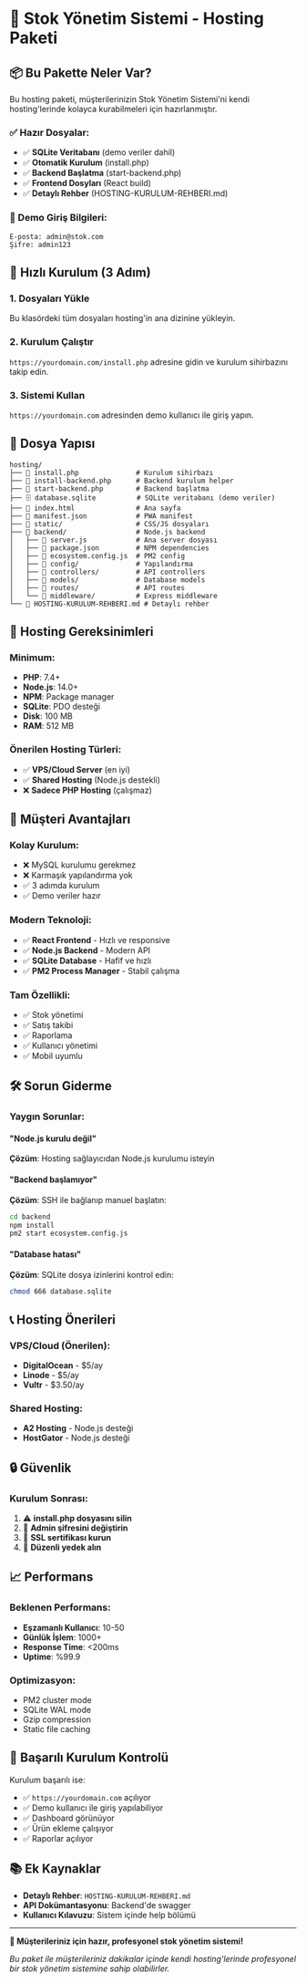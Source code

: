 # 🎉 Stok Yönetim Sistemi - Hosting Paketi

## 📦 Bu Pakette Neler Var?

Bu hosting paketi, müşterilerinizin Stok Yönetim Sistemi'ni kendi hosting'lerinde kolayca kurabilmeleri için hazırlanmıştır.

### ✅ Hazır Dosyalar:
- ✅ **SQLite Veritabanı** (demo veriler dahil)
- ✅ **Otomatik Kurulum** (install.php)
- ✅ **Backend Başlatma** (start-backend.php)
- ✅ **Frontend Dosyları** (React build)
- ✅ **Detaylı Rehber** (HOSTING-KURULUM-REHBERI.md)

### 🔑 Demo Giriş Bilgileri:
```
E-posta: admin@stok.com
Şifre: admin123
```

## 🚀 Hızlı Kurulum (3 Adım)

### 1. Dosyaları Yükle
Bu klasördeki tüm dosyaları hosting'in ana dizinine yükleyin.

### 2. Kurulum Çalıştır
`https://yourdomain.com/install.php` adresine gidin ve kurulum sihirbazını takip edin.

### 3. Sistemi Kullan
`https://yourdomain.com` adresinden demo kullanıcı ile giriş yapın.

## 📁 Dosya Yapısı

```
hosting/
├── 📄 install.php              # Kurulum sihirbazı
├── 📄 install-backend.php      # Backend kurulum helper
├── 📄 start-backend.php        # Backend başlatma
├── 🗄️ database.sqlite          # SQLite veritabanı (demo veriler)
├── 📄 index.html               # Ana sayfa
├── 📄 manifest.json            # PWA manifest
├── 📁 static/                  # CSS/JS dosyaları
├── 📁 backend/                 # Node.js backend
│   ├── 📄 server.js            # Ana server dosyası
│   ├── 📄 package.json         # NPM dependencies
│   ├── 📄 ecosystem.config.js  # PM2 config
│   ├── 📁 config/              # Yapılandırma
│   ├── 📁 controllers/         # API controllers
│   ├── 📁 models/              # Database models
│   ├── 📁 routes/              # API routes
│   └── 📁 middleware/          # Express middleware
└── 📄 HOSTING-KURULUM-REHBERI.md # Detaylı rehber
```

## 🔧 Hosting Gereksinimleri

### Minimum:
- **PHP**: 7.4+
- **Node.js**: 14.0+
- **NPM**: Package manager
- **SQLite**: PDO desteği
- **Disk**: 100 MB
- **RAM**: 512 MB

### Önerilen Hosting Türleri:
- ✅ **VPS/Cloud Server** (en iyi)
- ✅ **Shared Hosting** (Node.js destekli)
- ❌ **Sadece PHP Hosting** (çalışmaz)

## 🎯 Müşteri Avantajları

### Kolay Kurulum:
- ❌ MySQL kurulumu gerekmez
- ❌ Karmaşık yapılandırma yok
- ✅ 3 adımda kurulum
- ✅ Demo veriler hazır

### Modern Teknoloji:
- ✅ **React Frontend** - Hızlı ve responsive
- ✅ **Node.js Backend** - Modern API
- ✅ **SQLite Database** - Hafif ve hızlı
- ✅ **PM2 Process Manager** - Stabil çalışma

### Tam Özellikli:
- ✅ Stok yönetimi
- ✅ Satış takibi
- ✅ Raporlama
- ✅ Kullanıcı yönetimi
- ✅ Mobil uyumlu

## 🛠️ Sorun Giderme

### Yaygın Sorunlar:

#### "Node.js kurulu değil"
**Çözüm**: Hosting sağlayıcıdan Node.js kurulumu isteyin

#### "Backend başlamıyor"
**Çözüm**: SSH ile bağlanıp manuel başlatın:
```bash
cd backend
npm install
pm2 start ecosystem.config.js
```

#### "Database hatası"
**Çözüm**: SQLite dosya izinlerini kontrol edin:
```bash
chmod 666 database.sqlite
```

## 📞 Hosting Önerileri

### VPS/Cloud (Önerilen):
- **DigitalOcean** - $5/ay
- **Linode** - $5/ay
- **Vultr** - $3.50/ay

### Shared Hosting:
- **A2 Hosting** - Node.js desteği
- **HostGator** - Node.js desteği

## 🔒 Güvenlik

### Kurulum Sonrası:
1. ⚠️ **install.php dosyasını silin**
2. 🔑 **Admin şifresini değiştirin**
3. 🔐 **SSL sertifikası kurun**
4. 💾 **Düzenli yedek alın**

## 📈 Performans

### Beklenen Performans:
- **Eşzamanlı Kullanıcı**: 10-50
- **Günlük İşlem**: 1000+
- **Response Time**: <200ms
- **Uptime**: %99.9

### Optimizasyon:
- PM2 cluster mode
- SQLite WAL mode
- Gzip compression
- Static file caching

## 🎊 Başarılı Kurulum Kontrolü

Kurulum başarılı ise:
- ✅ `https://yourdomain.com` açılıyor
- ✅ Demo kullanıcı ile giriş yapılabiliyor
- ✅ Dashboard görünüyor
- ✅ Ürün ekleme çalışıyor
- ✅ Raporlar açılıyor

## 📚 Ek Kaynaklar

- **Detaylı Rehber**: `HOSTING-KURULUM-REHBERI.md`
- **API Dokümantasyonu**: Backend'de swagger
- **Kullanıcı Kılavuzu**: Sistem içinde help bölümü

---

**🚀 Müşterileriniz için hazır, profesyonel stok yönetim sistemi!**

*Bu paket ile müşterileriniz dakikalar içinde kendi hosting'lerinde profesyonel bir stok yönetim sistemine sahip olabilirler.*
